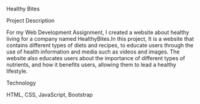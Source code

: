 Healthy Bites

Project Description

For my Web Development Assignment, I created a website about healthy living for a company named HealthyBites.In this project, It is a website that contains different types of diets and recipes, to educate users through the use of health information and media such as videos and images.  The website also educates users about the importance of different types of nutrients, and how it benefits users, allowing them to lead a healthy lifestyle.

Technology

HTML, CSS, JavaScript, Bootstrap
